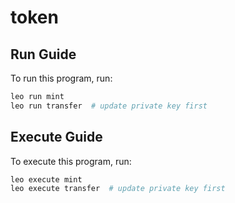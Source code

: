 # token

## Run Guide

To run this program, run:
```bash
leo run mint
leo run transfer  # update private key first
```

## Execute Guide

To execute this program, run:
```bash
leo execute mint
leo execute transfer  # update private key first
```
